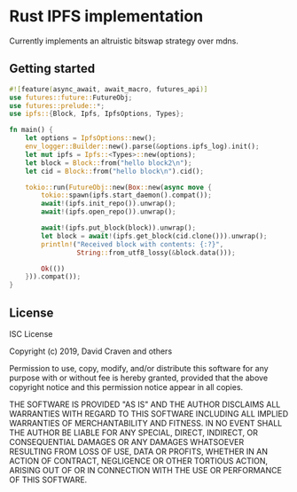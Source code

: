 # Rust IPFS implementation
Currently implements an altruistic bitswap strategy over mdns.

## Getting started
```rust
#![feature(async_await, await_macro, futures_api)]
use futures::future::FutureObj;
use futures::prelude::*;
use ipfs::{Block, Ipfs, IpfsOptions, Types};

fn main() {
    let options = IpfsOptions::new();
    env_logger::Builder::new().parse(&options.ipfs_log).init();
    let mut ipfs = Ipfs::<Types>::new(options);
    let block = Block::from("hello block2\n");
    let cid = Block::from("hello block\n").cid();

    tokio::run(FutureObj::new(Box::new(async move {
        tokio::spawn(ipfs.start_daemon().compat());
        await!(ipfs.init_repo()).unwrap();
        await!(ipfs.open_repo()).unwrap();

        await!(ipfs.put_block(block)).unwrap();
        let block = await!(ipfs.get_block(cid.clone())).unwrap();
        println!("Received block with contents: {:?}",
                 String::from_utf8_lossy(&block.data()));

        Ok(())
    })).compat());
}
```

## License
ISC License

Copyright (c) 2019, David Craven and others

Permission to use, copy, modify, and/or distribute this software for any
purpose with or without fee is hereby granted, provided that the above
copyright notice and this permission notice appear in all copies.

THE SOFTWARE IS PROVIDED "AS IS" AND THE AUTHOR DISCLAIMS ALL WARRANTIES WITH
REGARD TO THIS SOFTWARE INCLUDING ALL IMPLIED WARRANTIES OF MERCHANTABILITY
AND FITNESS. IN NO EVENT SHALL THE AUTHOR BE LIABLE FOR ANY SPECIAL, DIRECT,
INDIRECT, OR CONSEQUENTIAL DAMAGES OR ANY DAMAGES WHATSOEVER RESULTING FROM
LOSS OF USE, DATA OR PROFITS, WHETHER IN AN ACTION OF CONTRACT, NEGLIGENCE
OR OTHER TORTIOUS ACTION, ARISING OUT OF OR IN CONNECTION WITH THE USE OR
PERFORMANCE OF THIS SOFTWARE.
